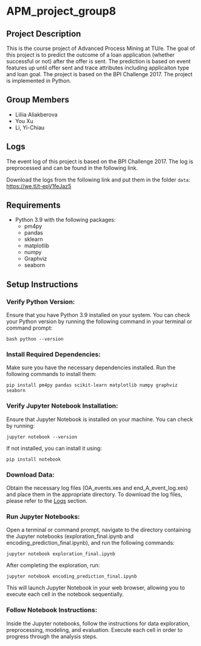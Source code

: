 # APM_project_group8
## Project Description
This is the course project of Advanced Process Mining at TU/e. The goal of this project is to predict the outcome of a loan application (whether successful or not) after the offer is sent. The prediction is based on event features up until offer sent and trace attributes including applicaiton type and loan goal. The project is based on the BPI Challenge 2017. The project is implemented in Python.

## Group Members
- Liliia Aliakberova
- You Xu
- Li, Yi-Chiau

## Logs
The event log of this project is based on the BPI Challenge 2017. The log is preprocessed and can be found in the following link.

Download the logs from the following link and put them in the folder `data`:
https://we.tl/t-epV1feJaz5

## Requirements
- Python 3.9 with the following packages:
    - pm4py
    - pandas
    - sklearn
    - matplotlib
    - numpy
    - Graphviz
    - seaborn
 
## Setup Instructions

### Verify Python Version:
Ensure that you have Python 3.9 installed on your system. You can check your Python version by running the following command in your terminal or command prompt:

`bash
python --version`

### Install Required Dependencies:
Make sure you have the necessary dependencies installed. Run the following commands to install them:

`pip install pm4py pandas scikit-learn matplotlib numpy graphviz seaborn`

### Verify Jupyter Notebook Installation:
Ensure that Jupyter Notebook is installed on your machine. You can check by running:

`jupyter notebook --version`

If not installed, you can install it using:

`pip install notebook`

### Download Data:
Obtain the necessary log files (OA_events.xes and end_A_event_log.xes) and place them in the appropriate directory. To download the log files, please refer to the [Logs](#logs) section.

### Run Jupyter Notebooks:
Open a terminal or command prompt, navigate to the directory containing the Jupyter notebooks (exploration_final.ipynb and encoding_prediction_final.ipynb), and run the following commands:

 `jupyter notebook exploration_final.ipynb`

 After completing the exploration, run:

 `jupyter notebook encoding_prediction_final.ipynb`

This will launch Jupyter Notebook in your web browser, allowing you to execute each cell in the notebook sequentially.

### Follow Notebook Instructions:
Inside the Jupyter notebooks, follow the instructions for data exploration, preprocessing, modeling, and evaluation. Execute each cell in order to progress through the analysis steps.
